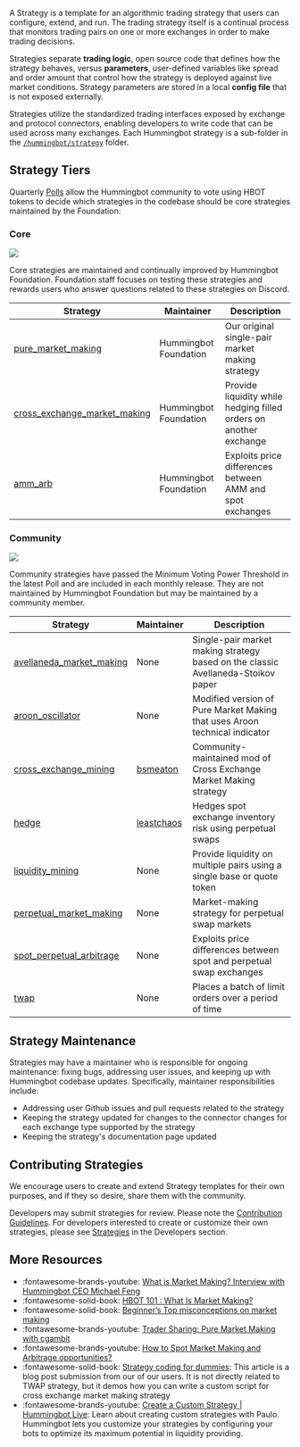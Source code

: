 A Strategy is a template for an algorithmic trading strategy that users can configure, extend, and run. The trading strategy itself is a continual process that monitors trading pairs on one or more exchanges in order to make trading decisions.

Strategies separate **trading logic**, open source code that defines how the strategy behaves, versus **parameters**, user-defined variables like spread and order amount that control how the strategy is deployed against live market conditions. Strategy parameters are stored in a local **config file** that is not exposed externally.

Strategies utilize the standardized trading interfaces exposed by exchange and protocol connectors, enabling developers to write code that can be used across many exchanges. Each Hummingbot strategy is a sub-folder in the [`/hummingbot/strategy`](https://github.com/hummingbot/hummingbot/tree/master/hummingbot/strategy) folder.

## Strategy Tiers

Quarterly [Polls](/governance/polls) allow the Hummingbot community to vote using HBOT tokens to decide which strategies in the codebase should be core strategies maintained by the Foundation:

### Core

![](https://img.shields.io/static/v1?label=Hummingbot&message=CORE&color=yellow)

Core strategies are maintained and continually improved by Hummingbot Foundation. Foundation staff focuses on testing these strategies and rewards users who answer questions related to these strategies on Discord.

| Strategy                                                          | Maintainer    | Description                                                                       |
|-----------------------------------------------------------------|---------------------|---------------|
| [pure_market_making](./pure-market-making)                    | Hummingbot Foundation | Our original single-pair market making strategy                                  |
| [cross_exchange_market_making](./cross-exchange-market-making)| Hummingbot Foundation | Provide liquidity while hedging filled orders on another exchange                |
| [amm_arb](./amm-arbitrage)                                    | Hummingbot Foundation | Exploits price differences between AMM and spot exchanges                                 |


### Community

![](https://img.shields.io/static/v1?label=Hummingbot&message=COMMUNITY&color=green)

Community strategies have passed the Minimum Voting Power Threshold in the latest Poll and are included in each monthly release. They are not maintained by Hummingbot Foundation but may be maintained by a community member.

| Strategy                                                          | Maintainer    | Description                                                                       |
|-----------------------------------------------------------------|---------------------|---------------|
| [avellaneda_market_making](./avellaneda-market-making)        | None          | Single-pair market making strategy based on the classic Avellaneda-Stoikov paper  |
| [aroon_oscillator](./aroon-oscillator)                        | None          | Modified version of Pure Market Making that uses Aroon technical indicator |
| [cross_exchange_mining](./cross-exchange-mining)              | [bsmeaton](https://github.com/bsmeaton)      | Community-maintained mod of Cross Exchange Market Making strategy                |
| [hedge](./hedge)                                              | [leastchaos](https://github.com/leastchaos) | Hedges spot exchange inventory risk using perpetual swaps |
| [liquidity_mining](./liquidity-mining)                        | None          | Provide liquidity on multiple pairs using a single base or quote token            |
| [perpetual_market_making](./perpetual-market-making)          | None          | Market-making strategy for perpetual swap markets                                 |
| [spot_perpetual_arbitrage](./spot-perpetual-arbitrage)        | None          | Exploits price differences between spot and perpetual swap exchanges                      |
| [twap](./twap)                                                | None          | Places a batch of limit orders over a period of time                                      |

## Strategy Maintenance

Strategies may have a maintainer who is responsible for ongoing maintenance: fixing bugs, addressing user issues, and keeping up with Hummingbot codebase updates. Specifically, maintainer responsibilities include:

* Addressing user Github issues and pull requests related to the strategy
* Keeping the strategy updated for changes to the connector changes for each exchange type supported by the strategy
* Keeping the strategy's documentation page updated

## Contributing Strategies

We encourage users to create and extend Strategy templates for their own purposes, and if they so desire, share them with the community.

Developers may submit strategies for review. Please note the [Contribution Guidelines](/developers/contributions/). For developers interested to create or customize their own strategies, please see [Strategies](/developers/strategies) in the Developers section.

## More Resources

* :fontawesome-brands-youtube: [What is Market Making? Interview with Hummingbot CEO Michael Feng](https://www.youtube.com/watch?v=HfHaQS-nWHw)
* :fontawesome-solid-book: [HBOT 101 : What Is Market Making?](https://blog.hummingbot.org/2020-09-what-is-market-making/)
* :fontawesome-solid-book: [Beginner’s Top misconceptions on market making](https://blog.hummingbot.org/2022-03-02-beginners-top-misconceptions/)
* :fontawesome-brands-youtube: [Trader Sharing: Pure Market Making with cgambit](https://www.youtube.com/watch?v=3RKMlCWzRhw)
* :fontawesome-brands-youtube: [How to Spot Market Making and Arbitrage opportunities?](https://www.youtube.com/watch?v=szAm_2ssXCU)
* :fontawesome-solid-book: [Strategy coding for dummies](https://blog.hummingbot.org/2022-03-26-strategy-coding-for-dummies/): This article is a blog post submission from our of our users. It is not directly related to TWAP strategy, but it demos how you can write a custom script for cross exchange market making strategy
* :fontawesome-brands-youtube: [Create a Custom Strategy | Hummingbot Live](https://www.youtube.com/watch?v=td-E3M0qRsA&list=PLDwlNkL_4MMfdo3Vax5HUwvaduSu33-Mk): Learn about creating custom strategies with Paulo. Hummingbot lets you customize your strategies by configuring your bots to optimize its maximum potential in liquidity providing.
